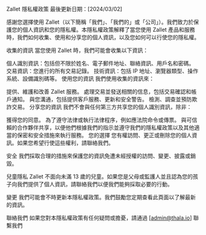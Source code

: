 Zallet 隱私權政策
最後更新日期：[2024/03/02]

感謝您選擇使用 Zallet（以下簡稱「我們」、「我們的」或「公司」）。我們致力於保護您的個人資訊和您的隱私權。本隱私權政策解釋了當您使用 Zallet 產品和服務時，我們如何收集、使用和分享您的個人資訊，以及您如何可以行使您的隱私權。

收集的資訊
當您使用 Zallet 時，我們可能會收集以下資訊：

個人識別資訊：包括但不限於姓名、電子郵件地址、聯絡資訊、用戶名和密碼。
交易資訊：您進行的所有交易記錄。
技術資訊：包括 IP 地址、瀏覽器類型、操作系統、設備識別碼等。
使用您的資訊
我們使用收集的資訊來：

提供、維護和改善 Zallet 服務。
處理交易並發送相關的信息，包括交易確認和帳戶通知。
與您溝通，包括提供客戶服務、更新和安全警告。
檢測、調查並預防欺詐交易。
分享您的資訊
我們不會與任何第三方共享您的個人識別資訊，除非：

獲得您的同意。
為了遵守法律或執行法律程序，例如應法院命令或傳票。
與可信賴的合作夥伴共享，以便他們根據我們的指示並遵守我們的隱私權政策以及其他適當的保密和安全措施來執行服務。
您的選擇
您有權訪問、更正或刪除您的個人資訊。如果您希望行使這些權利，請聯絡我們。

安全
我們採取合理的措施來保護您的資訊免遭未經授權的訪問、變更、披露或銷毀。

兒童隱私
Zallet 不面向未滿 13 歲的兒童。如果您是父母或監護人並且認為您的孩子向我們提供了個人資訊，請聯絡我們以便我們能夠採取必要的行動。

變更
我們可能會不時更新本隱私權政策。我們鼓勵您定期查看此頁面以了解最新的資訊。

聯絡我們
如果您對本隱私權政策有任何疑問或擔憂，請通過 [admin@thala.io] 聯繫我們
